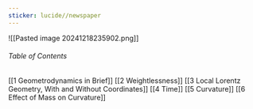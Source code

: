 ```yaml
---
sticker: lucide//newspaper
---
```

![[Pasted image 20241218235902.png]]
###### Table of Contents
 [[1 Geometrodynamics in Brief]]
 [[2 Weightlessness]]
 [[3 Local Lorentz Geometry, With and Without Coordinates]]
 [[4 Time]]
 [[5 Curvature]]
 [[6 Effect of Mass on Curvature]]



